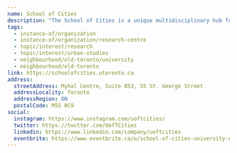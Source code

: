 ```yaml
---
name: School of Cities
description: "The School of Cities is a unique multidisciplinary hub for urban research, education, and engagement creating new and just ways for cities and their residents to thrive. Based at the University of Toronto, the School supports leading scholars, practitioners, and community members spanning disciplines and lived experiences to co-create new understandings, policies, and practices to make cities more sustainable, prosperous, inclusive and just."
tags:
  - instance-of/organization
  - instance-of/organization/research-centre
  - topic/interest/research
  - topic/interest/urban-studies
  - neighbourhood/old-toronto/university
  - neighbourhood/old-toronto
link: https://schoolofcities.utoronto.ca
address:
  streetAddress: Myhal Centre, Suite 853, 55 St. George Street
  addressLocality: Toronto
  addressRegion: ON
  postalCode: M5S 0C9
social:
  instagram: https://www.instagram.com/uoftcities/
  twitter: https://twitter.com/UofTCities
  linkedin: https://www.linkedin.com/company/uoftcities
  eventbrite: https://www.eventbrite.ca/o/school-of-cities-university-of-toronto-19448800235
---
```

